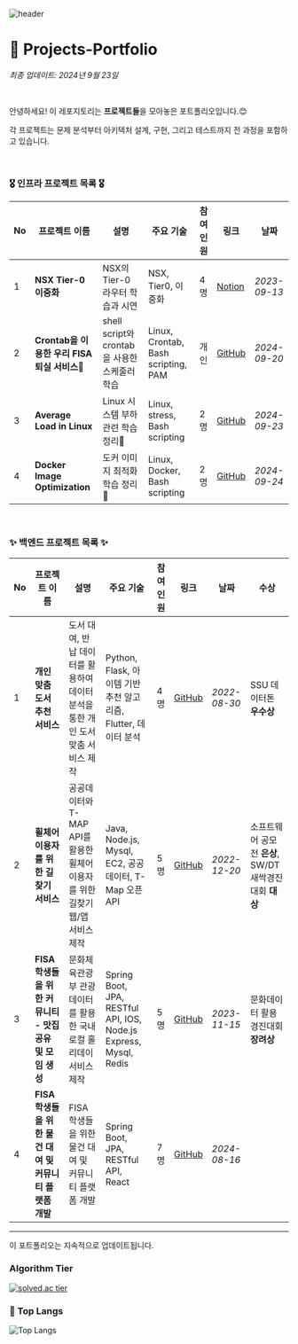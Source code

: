 ![header](https://capsule-render.vercel.app/api?type=waving&color=00ACEE&height=300&section=header&text=HyeonWooPark&fontSize=70&fontColor=FFFFFF&animation=fadeIn&fontAlignY=38&descAlignY=55&descAlign=80)


# 🤔 Projects-Portfolio

*최종 업데이트: 2024년 9월 23일*

<br>

안녕하세요! 이 레포지토리는 **프로젝트들**을 모아놓은 포트폴리오입니다.😊 <br>

각 프로젝트는 문제 분석부터 아키텍처 설계, 구현, 그리고 테스트까지 전 과정을 포함하고 있습니다. 

<br>

### 🎖️ 인프라 프로젝트 목록 🎖️

| No | 프로젝트 이름 | 설명 | 주요 기술 | 참여<br>  인원 | 링크 | 날짜 |
|----|---------------|------|------------|------------|------|-----|
| 1 | **NSX Tier-0 이중화** | NSX의 Tier-0 라우터 학습과 시연 | NSX, Tier0, 이중화 | 4명 | [Notion](https://www.notion.so/FISA-1-2a56edb233994f83a78e0eba881c5276?pvs=4) | *2023-09-13* |
| 2 | **Crontab을 이용한 우리 FISA 퇴실 서비스🎨** | shell script와 crontab을 사용한 스케줄러 학습 | Linux, Crontab, Bash scripting, PAM | 개인 | [GitHub](https://github.com/smartcow99/crontab/tree/main) | *2024-09-20* |
| 3 | **Average Load in Linux** | Linux 시스템 부하 관련 학습 정리👀 | Linux, stress, Bash scripting  | 2명 | [GitHub](https://github.com/smartcow99/Average-Load-in-Linux) | *2024-09-23*  |
| 4 | **Docker Image Optimization** | 도커 이미지 최적화 학습 정리👀 | Linux, Docker, Bash scripting  | 2명 | [GitHub](https://github.com/smartcow99/docker_image) | *2024-09-24*  |


<br>

### ✨ 백엔드 프로젝트 목록 ✨

| No | 프로젝트 이름 | 설명 | 주요 기술 | 참여<br>  인원 | 링크 | 날짜 | 수상 |
|----|---------------|------|------------|------------|------|-----|------|
| 1 | **개인 맞춤 도서 추천 서비스** | 도서 대여, 반납 데이터를 활용하여 데이터 분석을 통한 개인 도서 맞춤 서비스 제작 | Python, Flask, 아이템 기반 추천 알고리즘, Flutter, 데이터 분석 | 4명 | [GitHub](https://github.com/smartcow99/IEEE) | *2022-08-30* | SSU 데이터톤 **우수상** |
| 2 | **휠체어 이용자를 위한 길 찾기 서비스** | 공공데이터와 T-MAP API를 활용한 휠체어 이용자를 위한 길찾기 웹/앱 서비스 제작   | Java, Node.js, Mysql, EC2, 공공데이터, T-Map 오픈 API | 5명 | [GitHub](https://github.com/smartcow99/wheel-safe) | *2022-12-20* | 소프트웨어 공모전 **은상**, SW/DT 새싹경진대회 **대상** |
| 3 | **FISA 학생들을 위한 커뮤니티 - 맛집 공유 및 모임 생성** | 문화체육관광부 관광 데이터를 활용한 국내 로컬 홀리데이 서비스 제작 | Spring Boot, JPA, RESTful API, IOS, Node.js Express, Mysql, Redis | 5명       | [GitHub](https://github.com/LocalHoliday/LocalHoliday-Server) | *2023-11-15* | 문화데이터 활용 경진대회 **장려상** |
| 4 | **FISA 학생들을 위한 물건 대여 및 커뮤니티 플랫폼 개발** | FISA 학생들을 위한 물건 대여 및 커뮤니티 플랫폼 개발 | Spring Boot, JPA, RESTful API, React  | 7명 | [GitHub](https://github.com/yuwankang/FISA-Land) | *2024-08-16* |  |


---

이 포트폴리오는 지속적으로 업데이트됩니다.

### Algorithm Tier
[![solved.ac tier](http://mazassumnida.wtf/api/v2/generate_badge?boj=smacow)](https://solved.ac/smacow)

### 🚌 Top Langs
![Top Langs](https://github-readme-stats.vercel.app/api/top-langs/?username=smartcow99&layout=donut)

